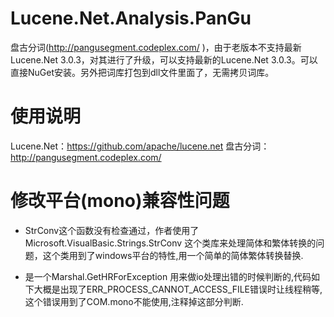 Lucene.Net.Analysis.PanGu
=========================

盘古分词(http://pangusegment.codeplex.com/ )，由于老版本不支持最新Lucene.Net 3.0.3，对其进行了升级，可以支持最新的Lucene.Net 3.0.3。可以直接NuGet安装。另外把词库打包到dll文件里面了，无需拷贝词库。

使用说明
=========================

Lucene.Net：https://github.com/apache/lucene.net
盘古分词：http://pangusegment.codeplex.com/ 


修改平台(mono)兼容性问题
============================

+ StrConv这个函数没有检查通过，作者使用了 Microsoft.VisualBasic.Strings.StrConv 这个类库来处理简体和繁体转换的问题，这个类用到了windows平台的特性,用一个简单的简体繁体转换替换.

+ 是一个Marshal.GetHRForException 用来做io处理出错的时候判断的,代码如下大概是出现了ERR_PROCESS_CANNOT_ACCESS_FILE错误时让线程稍等,这个错误用到了COM.mono不能使用,注释掉这部分判断.


